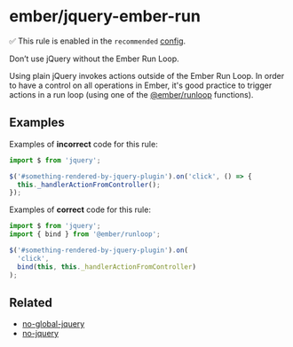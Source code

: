 # ember/jquery-ember-run

✅ This rule is enabled in the `recommended` [config](https://github.com/ember-cli/eslint-plugin-ember#-configurations).

<!-- end auto-generated rule header -->

Don’t use jQuery without the Ember Run Loop.

Using plain jQuery invokes actions outside of the Ember Run Loop. In order to have a control on all operations in Ember, it's good practice to trigger actions in a run loop (using one of the [@ember/runloop](https://api.emberjs.com/ember/3.24/classes/@ember%2Frunloop) functions).

## Examples

Examples of **incorrect** code for this rule:

```js
import $ from 'jquery';

$('#something-rendered-by-jquery-plugin').on('click', () => {
  this._handlerActionFromController();
});
```

Examples of **correct** code for this rule:

```js
import $ from 'jquery';
import { bind } from '@ember/runloop';

$('#something-rendered-by-jquery-plugin').on(
  'click',
  bind(this, this._handlerActionFromController)
);
```

## Related

- [no-global-jquery](./no-global-jquery.md)
- [no-jquery](./no-jquery.md)
